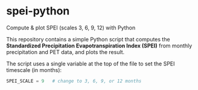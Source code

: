 # spei-python
Compute & plot SPEI (scales 3, 6, 9, 12) with Python

This repository contains a simple Python script that computes the **Standardized Precipitation Evapotranspiration Index (SPEI)** from monthly precipitation and PET data, and plots the result.

The script uses a single variable at the top of the file to set the SPEI timescale (in months):

```py
SPEI_SCALE = 9   # change to 3, 6, 9, or 12 months
